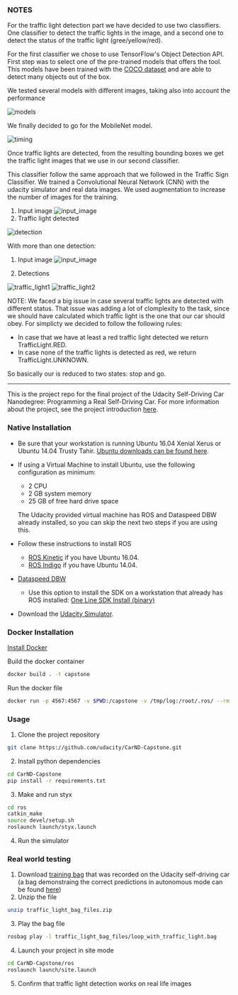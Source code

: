 ### NOTES

For the traffic light detection part we have decided to use two classifiers. One classifier to detect the traffic lights in the image, and a second one to detect the status of the traffic light (gree/yellow/red).

For the first classifier we chose to use TensorFlow's Object Detection API. First step was to select one of the pre-trained models that offers the tool. This models have been trained with the [COCO dataset](http://cocodataset.org/#home) and are able to detect many objects out of the box.

We tested several models with different images, taking also into account the performance

![models](/documentationImages/models.png)

We finally decided to go for the MobileNet model.

![timing](/documentationImages/object_detection_timing.png)

Once traffic lights are detected, from the resulting bounding boxes we get the traffic light images that we use in our second classifier.

This classifier follow the same approach that we followed in the Traffic Sign Classifier. We trained a Convolutional Neural Network (CNN) with the udacity simulator and real data images. We used augmentation to increase the number of images for the training. 

1. Input image
![input_image](/documentationImages/red_example.jpg)
2. Traffic light detected

![detection](/documentationImages/red_detected.png)

With more than one detection:

1. Input image
![input_image](/documentationImages/green_example.png)

2. Detections

![traffic_light1](/documentationImages/green_detected_1.png)
![traffic_light2](/documentationImages/green_detected_2.png)

NOTE:
We faced a big issue in case several traffic lights are detected with different status. That issue was adding a lot of clomplexity to the task, since we should have calculated which traffic light is the one that our car should obey. For simplicty we decided to follow the following rules:
 * In case that we have at least a red traffic light detected we return TrafficLight.RED.
 * In case none of the traffic lights is detected as red, we return TrafficLight.UNKNOWN.

 So basically our is reduced to two states: stop and go.

---
This is the project repo for the final project of the Udacity Self-Driving Car Nanodegree: Programming a Real Self-Driving Car. For more information about the project, see the project introduction [here](https://classroom.udacity.com/nanodegrees/nd013/parts/6047fe34-d93c-4f50-8336-b70ef10cb4b2/modules/e1a23b06-329a-4684-a717-ad476f0d8dff/lessons/462c933d-9f24-42d3-8bdc-a08a5fc866e4/concepts/5ab4b122-83e6-436d-850f-9f4d26627fd9).

### Native Installation

* Be sure that your workstation is running Ubuntu 16.04 Xenial Xerus or Ubuntu 14.04 Trusty Tahir. [Ubuntu downloads can be found here](https://www.ubuntu.com/download/desktop).
* If using a Virtual Machine to install Ubuntu, use the following configuration as minimum:
  * 2 CPU
  * 2 GB system memory
  * 25 GB of free hard drive space

  The Udacity provided virtual machine has ROS and Dataspeed DBW already installed, so you can skip the next two steps if you are using this.

* Follow these instructions to install ROS
  * [ROS Kinetic](http://wiki.ros.org/kinetic/Installation/Ubuntu) if you have Ubuntu 16.04.
  * [ROS Indigo](http://wiki.ros.org/indigo/Installation/Ubuntu) if you have Ubuntu 14.04.
* [Dataspeed DBW](https://bitbucket.org/DataspeedInc/dbw_mkz_ros)
  * Use this option to install the SDK on a workstation that already has ROS installed: [One Line SDK Install (binary)](https://bitbucket.org/DataspeedInc/dbw_mkz_ros/src/81e63fcc335d7b64139d7482017d6a97b405e250/ROS_SETUP.md?fileviewer=file-view-default)
* Download the [Udacity Simulator](https://github.com/udacity/CarND-Capstone/releases/tag/v1.2).

### Docker Installation
[Install Docker](https://docs.docker.com/engine/installation/)

Build the docker container
```bash
docker build . -t capstone
```

Run the docker file
```bash
docker run -p 4567:4567 -v $PWD:/capstone -v /tmp/log:/root/.ros/ --rm -it capstone
```

### Usage

1. Clone the project repository
```bash
git clone https://github.com/udacity/CarND-Capstone.git
```

2. Install python dependencies
```bash
cd CarND-Capstone
pip install -r requirements.txt
```
3. Make and run styx
```bash
cd ros
catkin_make
source devel/setup.sh
roslaunch launch/styx.launch
```
4. Run the simulator

### Real world testing
1. Download [training bag](https://drive.google.com/file/d/0B2_h37bMVw3iYkdJTlRSUlJIamM/view?usp=sharing) that was recorded on the Udacity self-driving car (a bag demonstraing the correct predictions in autonomous mode can be found [here](https://drive.google.com/open?id=0B2_h37bMVw3iT0ZEdlF4N01QbHc))
2. Unzip the file
```bash
unzip traffic_light_bag_files.zip
```
3. Play the bag file
```bash
rosbag play -l traffic_light_bag_files/loop_with_traffic_light.bag
```
4. Launch your project in site mode
```bash
cd CarND-Capstone/ros
roslaunch launch/site.launch
```
5. Confirm that traffic light detection works on real life images
